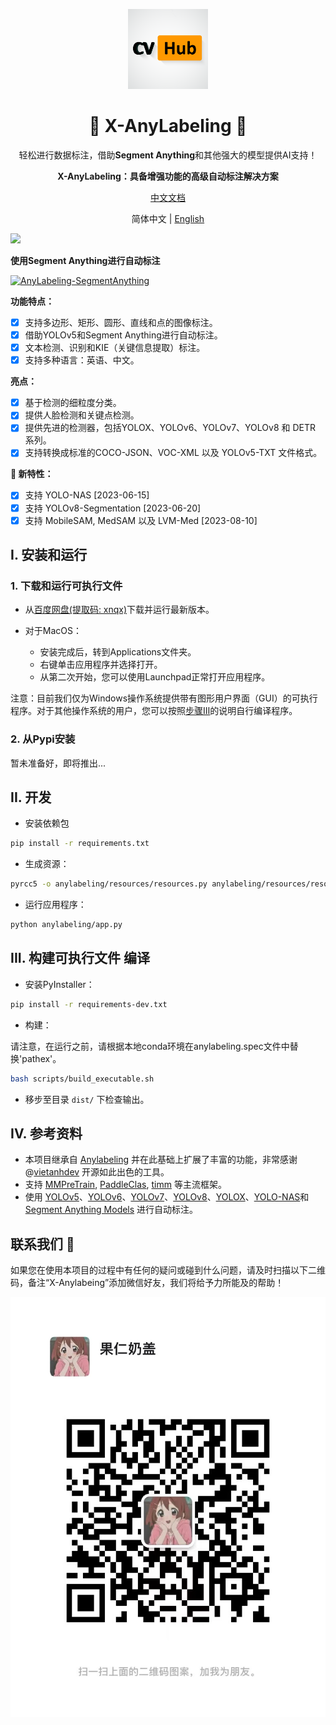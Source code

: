 <p align="center">
  <img alt="X-AnyLabeling" style="width: 128px; max-width: 100%; height: auto;" src="https://github.com/CVHub520/Resources/blob/main/X-Anylabeling/logo.png"/>
  <h1 align="center"> 💫 X-AnyLabeling 💫</h1>
  <p align="center">轻松进行数据标注，借助<b>Segment Anything</b>和其他强大的模型提供AI支持！</p>
  <p align="center"><b>X-AnyLabeling：具备增强功能的高级自动标注解决方案</b></p>
</p>

<div align="center">


[中文文档](https://mp.weixin.qq.com/s/Fi7i4kw0n_QsA7AgmtP-JQ)

简体中文 | [English](README.md)

</div>

![](https://user-images.githubusercontent.com/18329471/234640541-a6a65fbc-d7a5-4ec3-9b65-55305b01a7aa.png)


**使用Segment Anything进行自动标注**

<a href="https://b23.tv/AcwX0Gx">
  <img style="width: 800px; margin-left: auto; margin-right: auto; display: block;" alt="AnyLabeling-SegmentAnything" src="https://github.com/CVHub520/Resources/blob/main/X-Anylabeling/demo.gif"/>
</a>


**功能特点：**

- [x] 支持多边形、矩形、圆形、直线和点的图像标注。
- [x] 借助YOLOv5和Segment Anything进行自动标注。
- [x] 文本检测、识别和KIE（关键信息提取）标注。
- [x] 支持多种语言：英语、中文。

**亮点：**

- [x] 基于检测的细粒度分类。
- [x] 提供人脸检测和关键点检测。
- [x] 提供先进的检测器，包括YOLOX、YOLOv6、YOLOv7、YOLOv8 和 DETR 系列。
- [x] 支持转换成标准的COCO-JSON、VOC-XML 以及 YOLOv5-TXT 文件格式。

**🚀 新特性：**

- [x] 支持 YOLO-NAS [2023-06-15]
- [x] 支持 YOLOv8-Segmentation [2023-06-20]
- [x] 支持 MobileSAM, MedSAM 以及 LVM-Med [2023-08-10]

## I. 安装和运行

### 1. 下载和运行可执行文件

- 从[百度网盘(提取码: xnqx)](https://pan.baidu.com/s/12nETv3CTTcitGFfnWmcefA)下载并运行最新版本。

- 对于MacOS：
  - 安装完成后，转到Applications文件夹。
  - 右键单击应用程序并选择打开。
  - 从第二次开始，您可以使用Launchpad正常打开应用程序。

注意：目前我们仅为Windows操作系统提供带有图形用户界面（GUI）的可执行程序。对于其他操作系统的用户，您可以按照[步骤Ⅲ](#build)的说明自行编译程序。

### 2. 从Pypi安装

暂未准备好，即将推出...


## II. 开发

- 安装依赖包

```bash
pip install -r requirements.txt
```

- 生成资源：

```bash
pyrcc5 -o anylabeling/resources/resources.py anylabeling/resources/resources.qrc
```

- 运行应用程序：

```bash
python anylabeling/app.py
```

## III. 构建可执行文件 <span id="build">编译</span>

- 安装PyInstaller：

```bash
pip install -r requirements-dev.txt
```

- 构建：

请注意，在运行之前，请根据本地conda环境在anylabeling.spec文件中替换'pathex'。

```bash
bash scripts/build_executable.sh
```

- 移步至目录 `dist/` 下检查输出。


## IV. 参考资料

- 本项目继承自 [Anylabeling](https://github.com/vietanhdev/anylabeling) 并在此基础上扩展了丰富的功能，非常感谢 @[vietanhdev](https://github.com/vietanhdev) 开源如此出色的工具。
- 支持 [MMPreTrain](https://github.com/open-mmlab/mmpretrain), [PaddleClas](https://github.com/PaddlePaddle/PaddleClas), [timm](https://github.com/huggingface/pytorch-image-models) 等主流框架。
- 使用 [YOLOv5](https://github.com/ultralytics/yolov5)、[YOLOv6](https://github.com/meituan/YOLOv6)、[YOLOv7](https://github.com/WongKinYiu/yolov7)、[YOLOv8](https://github.com/ultralytics/ultralytics)、[YOLOX](https://github.com/Megvii-BaseDetection/YOLOX)、[YOLO-NAS](https://github.com/Deci-AI/super-gradients)和[Segment Anything Models](https://segment-anything.com/) 进行自动标注。


## 联系我们 👋

如果您在使用本项目的过程中有任何的疑问或碰到什么问题，请及时扫描以下二维码，备注“X-Anylabeing”添加微信好友，我们将给予力所能及的帮助！


![](https://github.com/CVHub520/Resources/blob/main/X-Anylabeling/Wechat.jpg)
